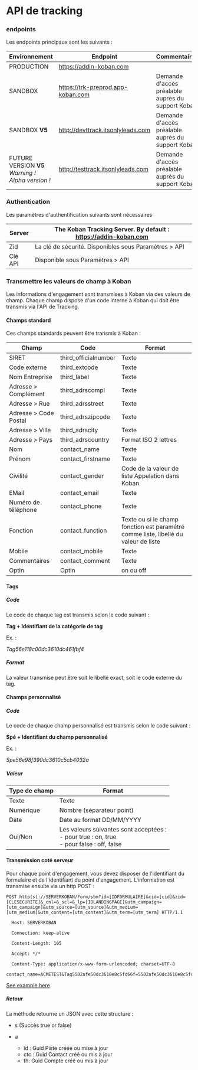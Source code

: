 # API de tracking

### endpoints

Les endpoints principaux sont les suivants :

| Environnement                                          | Endpoint                          | Commentaires                                      |
| ------------------------------------------------------ | --------------------------------- | ------------------------------------------------- |
| PRODUCTION                                             | https://addin-koban.com           |                                                   |
| SANDBOX                                                | https://trk-preprod.app-koban.com | Demande d'accès préalable auprès du support Koban |
| SANDBOX **V5**                                         | http://devttrack.itsonlyleads.com | Demande d'accès préalable auprès du support Koban |
| FUTURE VERSION **V5**<br />*Warning ! Alpha version !* | http://testtrack.itsonlyleads.com | Demande d'accès préalable auprès du support Koban |

### Authentication

Les paramètres d'authentification suivants sont nécessaires

| Server  | The Koban Tracking Server. By default :   https://addin-koban.com |
| ------- | ------------------------------------------------------------ |
| Zid     | La clé de sécurité. Disponibles sous Paramètres > API        |
| Clé API | Disponible sous Paramètres > API                             |

### Transmettre les valeurs de champ à Koban

Les informations d'engagement sont transmises à Koban via des valeurs de champ. Chaque champ dispose d'un code interne à Koban qui doit être transmis via l'API de Tracking.

#### Champs standard

Ces champs standards peuvent être transmis à Koban :

| **Champ**             | **Code**             | **Format**                                                   |
| --------------------- | -------------------- | ------------------------------------------------------------ |
| SIRET                 | third_officialnumber | Texte                                                        |
| Code externe          | third_extcode        | Texte                                                        |
| Nom Entreprise        | third_label          | Texte                                                        |
| Adresse > Complément  | third_adrscompl      | Texte                                                        |
| Adresse > Rue         | third_adrsstreet     | Texte                                                        |
| Adresse > Code Postal | third_adrszipcode    | Texte                                                        |
| Adresse > Ville       | third_adrscity       | Texte                                                        |
| Adresse > Pays        | third_adrscountry    | Format ISO 2 lettres                                         |
| Nom                   | contact_name         | Texte                                                        |
| Prénom                | contact_firstname    | Texte                                                        |
| Civilité              | contact_gender       | Code de la valeur de liste Appelation dans Koban             |
| EMail                 | contact_email        | Texte                                                        |
| Numéro de téléphone   | contact_phone        | Texte                                                        |
| Fonction              | contact_function     | Texte ou si le champ fonction est paramétré comme liste, libellé du  valeur de liste |
| Mobile                | contact_mobile       | Texte                                                        |
| Commentaires          | contact_comment      | Texte                                                        |
| Optin                 | Optin                | on ou off                                                    |

#### Tags

##### Code

Le code de chaque tag est transmis selon le code suivant :

**Tag + Identifiant de la catégorie de tag**

Ex. :

*Tag56e118c00dc3610dc461fbf4*

##### Format

La valeur transmise peut être soit le libellé exact, soit le code externe du tag.

#### Champs personnalisé

##### Code

Le code de chaque champ personnalisé est transmis selon le code suivant :

**Spé + Identifiant du champ personnalisé**

Ex. :

*Spe56e98f390dc3610c5cb4032a*

##### Valeur

| Type de champ | Format                                                       |
| ------------- | ------------------------------------------------------------ |
| Texte         | Texte                                                        |
| Numérique     | Nombre (séparateur point)                                    |
| Date          | Date au format DD/MM/YYYY                                    |
| Oui/Non       | Les valeurs suivantes sont acceptées :<br />- pour true : on, true<br />- pour false : off, false |



#### Transmission coté serveur

Pour chaque point d'engagement, vous devez disposer de l'identifiant du formulaire et de l'identifiant du point d'engagement. L'information est transmise ensuite via un http POST :

```
POST http(s)://SERVERKOBAN/Form/sbm?id=[IDFORMULAIRE]&cid=[cid]&zid=[CLESECURITE]&_cnl=&_scl=&_lp=[IDLANDINGPAGE]&utm_campaign=[utm_campaign]&utm_source=[utm_source]&utm_medium=[utm_medium]&utm_content=[utm_content]&utm_term=[utm_term] HTTP/1.1

  Host: SERVERKOBAN

  Connection: keep-alive

  Content-Length: 105

  Accept: */*

  Content-Type: application/x-www-form-urlencoded; charset=UTF-8

contact_name=ACMETEST&Tag5502afe50dc3610e8c5fd66f=5502afe50dc3610e8c5fd66c&Spe57cfe7b40dc3610ed8db0bf5=38
```

[See example here](https://documenter.getpostman.com/view/1804856/SzKSSKAk?version=latest#cd216ab2-f29d-417e-bf0c-32ef63b19fd7).

##### Retour

La méthode retourne un JSON avec cette structure :

* s (Succès true or false)

* a
  * ld : Guid Piste créée ou mise à jour
  * ctc : Guid Contact créé ou mis à jour
  * th: Guid Compte créé ou mis à jour


